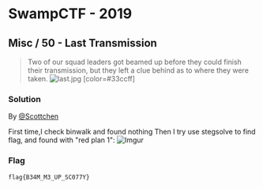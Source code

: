 # SwampCTF - 2019

## Misc / 50 - Last Transmission

> Two of our squad leaders got beamed up before they could finish their transmission, but they left a clue behind as to where they were taken.
> ![last.jpg](https://i.imgur.com/XLfXNW0.jpg)
> [color=#33ccff]

### Solution

By [@Scottchen](https://github.com/scott987)

First time,I check binwalk and found nothing
Then I try use stegsolve to find flag, and found with "red plan 1":
![Imgur](https://i.imgur.com/9FLwc21.png)

### Flag
```flag{B34M_M3_UP_SC077Y}```
